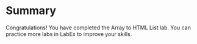 # Summary

Congratulations! You have completed the Array to HTML List lab. You can practice more labs in LabEx to improve your skills.
